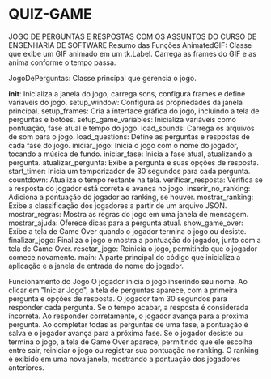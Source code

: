 # QUIZ-GAME
JOGO DE PERGUNTAS E RESPOSTAS COM OS ASSUNTOS DO CURSO DE ENGENHARIA DE SOFTWARE
Resumo das Funções
AnimatedGIF: Classe que exibe um GIF animado em um tk.Label. Carrega as frames do GIF e as anima conforme o tempo passa.

JogoDePerguntas: Classe principal que gerencia o jogo.

__init__: Inicializa a janela do jogo, carrega sons, configura frames e define variáveis do jogo.
setup_window: Configura as propriedades da janela principal.
setup_frames: Cria a interface gráfica do jogo, incluindo a tela de perguntas e botões.
setup_game_variables: Inicializa variáveis como pontuação, fase atual e tempo do jogo.
load_sounds: Carrega os arquivos de som para o jogo.
load_questions: Define as perguntas e respostas de cada fase do jogo.
iniciar_jogo: Inicia o jogo com o nome do jogador, tocando a música de fundo.
iniciar_fase: Inicia a fase atual, atualizando a pergunta.
atualizar_pergunta: Exibe a pergunta e suas opções de resposta.
start_timer: Inicia um temporizador de 30 segundos para cada pergunta.
countdown: Atualiza o tempo restante na tela.
verificar_resposta: Verifica se a resposta do jogador está correta e avança no jogo.
inserir_no_ranking: Adiciona a pontuação do jogador ao ranking, se houver.
mostrar_ranking: Exibe a classificação dos jogadores a partir de um arquivo JSON.
mostrar_regras: Mostra as regras do jogo em uma janela de mensagem.
mostrar_ajuda: Oferece dicas para a pergunta atual.
show_game_over: Exibe a tela de Game Over quando o jogador termina o jogo ou desiste.
finalizar_jogo: Finaliza o jogo e mostra a pontuação do jogador, junto com a tela de Game Over.
resetar_jogo: Reinicia o jogo, permitindo que o jogador comece novamente.
main: A parte principal do código que inicializa a aplicação e a janela de entrada do nome do jogador.

Funcionamento do Jogo
O jogador inicia o jogo inserindo seu nome.
Ao clicar em "Iniciar Jogo", a tela de perguntas aparece, com a primeira pergunta e opções de resposta.
O jogador tem 30 segundos para responder cada pergunta. Se o tempo acabar, a resposta é considerada incorreta.
Ao responder corretamente, o jogador avança para a próxima pergunta. Ao completar todas as perguntas de uma fase, a pontuação é salva e o jogador avança para a próxima fase.
Se o jogador desiste ou termina o jogo, a tela de Game Over aparece, permitindo que ele escolha entre sair, reiniciar o jogo ou registrar sua pontuação no ranking.
O ranking é exibido em uma nova janela, mostrando a pontuação dos jogadores anteriores.
